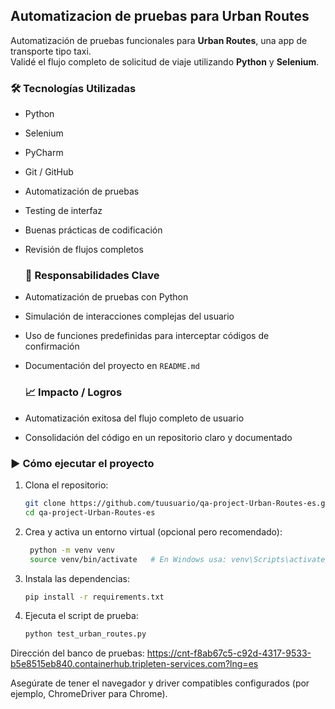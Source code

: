 ## Automatizacion de pruebas para Urban Routes 

Automatización de pruebas funcionales para **Urban Routes**, una app de transporte tipo taxi.  
Validé el flujo completo de solicitud de viaje utilizando **Python** y **Selenium**.

### 🛠️ Tecnologías Utilizadas
- Python  
- Selenium  
- PyCharm  
- Git / GitHub  
- Automatización de pruebas  
- Testing de interfaz  
- Buenas prácticas de codificación  
- Revisión de flujos completos

  ### 🎯 Responsabilidades Clave
- Automatización de pruebas con Python  
- Simulación de interacciones complejas del usuario  
- Uso de funciones predefinidas para interceptar códigos de confirmación  
- Documentación del proyecto en `README.md`

  ### 📈 Impacto / Logros
- Automatización exitosa del flujo completo de usuario  
- Consolidación del código en un repositorio claro y documentado   


 ### ▶️ Cómo ejecutar el proyecto

1. Clona el repositorio:

   ```bash
   git clone https://github.com/tuusuario/qa-project-Urban-Routes-es.git
   cd qa-project-Urban-Routes-es

2. Crea y activa un entorno virtual (opcional pero recomendado):
   ```bash
    python -m venv venv
    source venv/bin/activate   # En Windows usa: venv\Scripts\activate

3. Instala las dependencias:
   ```bash
   pip install -r requirements.txt

4. Ejecuta el script de prueba:
   ```bash
   python test_urban_routes.py

Dirección del banco de pruebas: https://cnt-f8ab67c5-c92d-4317-9533-b5e8515eb840.containerhub.tripleten-services.com?lng=es

Asegúrate de tener el navegador y driver compatibles configurados (por ejemplo, ChromeDriver para Chrome).
